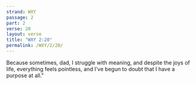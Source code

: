 ```yaml
---
strand: WXY
passage: 2
part: 2
verse: 20
layout: verse
title: "WXY 2:20"
permalink: /WXY/2/20/
---
```

Because sometimes, dad, I struggle with meaning, and despite the joys of life, everything feels pointless, and I've begun to doubt that I have a purpose at all."
